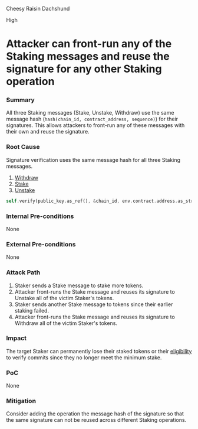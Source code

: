 Cheesy Raisin Dachshund

High

# Attacker can front-run any of the Staking messages and reuse the signature for any other Staking operation

### Summary

All three Staking messages (Stake, Unstake, Withdraw) use the same message hash (`hash(chain_id, contract_address, sequence)`) for their signatures. This allows attackers to front-run any of these messages with their own and reuse the signature.

### Root Cause

Signature verification uses the same message hash for all three Staking messages.
1. [Withdraw](https://github.com/sherlock-audit/2024-12-seda-protocol/blob/main/seda-chain-contracts/contract/src/msgs/staking/execute/withdraw.rs#L13)
2. [Stake](https://github.com/sherlock-audit/2024-12-seda-protocol/blob/main/seda-chain-contracts/contract/src/msgs/staking/execute/stake.rs#L14)
3. [Unstake](https://github.com/sherlock-audit/2024-12-seda-protocol/blob/main/seda-chain-contracts/contract/src/msgs/staking/execute/unstake.rs#L13)

```rust
self.verify(public_key.as_ref(), &chain_id, env.contract.address.as_str(), seq)?;
```

### Internal Pre-conditions
None


### External Pre-conditions
None


### Attack Path

1. Staker sends a Stake message to stake more tokens.
2. Attacker front-runs the Stake message and reuses its signature to Unstake all of the victim Staker's tokens.
3. Staker sends another Stake message to tokens since their earlier staking failed.
4. Attacker front-runs the Stake message and reuses its signature to Withdraw all of the victim Staker's tokens.


### Impact
The target Staker can permanently lose their staked tokens or their [eligibility](https://github.com/sherlock-audit/2024-12-seda-protocol/blob/main/seda-chain-contracts/contract/src/msgs/data_requests/execute/commit_result.rs#L58-L65) to verify commits since they no longer meet the minimum stake.

### PoC
None

### Mitigation
Consider adding the operation the message hash of the signature so that the same signature can not be reused across different  Staking operations.